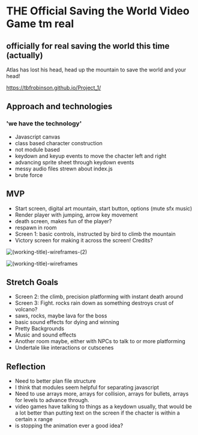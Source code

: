 # THE Official Saving the World Video Game tm real
## officially for real saving the world this time (actually)

Atlas has lost his head, head up the mountain to save the world and your head!

https://tbfrobinson.github.io/Project_1/

## Approach and technologies
### 'we have the technology'
- Javascript canvas
- class based character construction
- not module based
- keydown and keyup events to move the chacter left and right
- advancing sprite sheet through keydown events
- messy audio files strewn about index.js
- brute force


## MVP
- Start screen, digital art mountain, start button, options (mute sfx music)
- Render player  with jumping, arrow key movement
- death screen, makes fun of the player?
- respawn in room
- Screen 1: basic controls, instructed by bird to climb the mountain
- Victory screen for making it across the screen! Credits?

![(working-title)-wireframes-(2)](https://user-images.githubusercontent.com/118223189/204980504-bbab173a-01d1-4369-bb7d-6a5b7dc9b9cb.png)

![(working-title)-wireframes](https://user-images.githubusercontent.com/118223189/204980484-7e4b7110-f0bd-495e-bafb-9dedb0c81fa0.png)

## Stretch Goals
- Screen 2: the climb, precision platforming with instant death around
- Screen 3: Fight. rocks rain down as something destroys crust of volcano? 
- saws, rocks, maybe lava for the boss
- basic sound effects for dying and winning
- Pretty Backgrounds
- Music and sound effects
- Another room maybe, either with NPCs to talk to or more platforming
- Undertale like interactions or cutscenes


## Reflection 
- Need to better plan file structure
- I think that modules seem helpful for separating javascript
- Need to use arrays more, arrays for collision, arrays for bullets, arrays for levels to advance through.
- video games have talking to things as a keydown usually, that would be a lot better than putting text on the screen if the chacter is within a certain x range
- is stopping the animation ever a good idea?